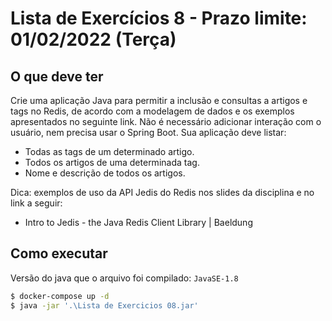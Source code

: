 # Lista de Exercícios 8 - Prazo limite: 01/02/2022 (Terça)

## O que deve ter

Crie uma aplicação Java para permitir a inclusão e consultas a artigos e tags no Redis, de acordo com a modelagem de dados e os exemplos apresentados no seguinte link. Não é necessário adicionar interação com o usuário, nem precisa usar o Spring Boot. Sua aplicação deve listar:

- Todas as tags de um determinado artigo.
- Todos os artigos de uma determinada tag.
- Nome e descrição de todos os artigos.

Dica: exemplos de uso da API Jedis do Redis nos slides da disciplina e no link a seguir:

- Intro to Jedis - the Java Redis Client Library | Baeldung

## Como executar

Versão do java que o arquivo foi compilado: `JavaSE-1.8`

```bash
$ docker-compose up -d
$ java -jar '.\Lista de Exercicios 08.jar'
```
